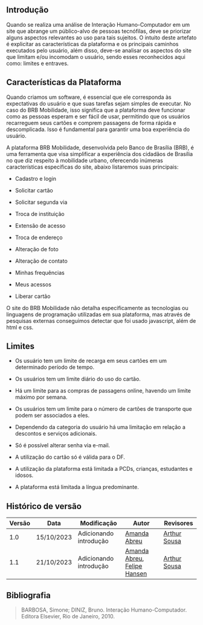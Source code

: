 ## Introdução

Quando se realiza uma análise de Interação Humano-Computador em um site que abrange um público-alvo de pessoas tecnófilas, deve se priorizar alguns aspectos relevantes ao uso para tais sujeitos. O intuito deste artefato é explicitar as características da plataforma e os principais caminhos executados pelo usuário, além disso, deve-se analisar os aspectos do site que limitam e/ou incomodam o usuário, sendo esses reconhecidos aqui como: limites e entraves.

## Características da Plataforma

Quando criamos um software, é essencial que ele corresponda às expectativas do usuário e que suas tarefas sejam simples de executar. No caso do BRB Mobilidade, isso significa que a plataforma deve funcionar como as pessoas esperam e ser fácil de usar, permitindo que os usuários recarreguem seus cartões e comprem passagens de forma rápida e descomplicada. Isso é fundamental para garantir uma boa experiência do usuário.

A plataforma BRB Mobilidade, desenvolvida pelo Banco de Brasília (BRB), é uma ferramenta que visa simplificar a experiência dos cidadãos de Brasília no que diz respeito à mobilidade urbano, oferecendo inúmeras características específicas do site, abaixo listaremos suas principais:

- Cadastro e login 

- Solicitar cartão 

- Solicitar segunda via

- Troca de instituição

- Extensão de acesso 

- Troca de endereço
   
- Alteração de foto 

- Alteração de contato

- Minhas frequências

- Meus acessos

- Liberar cartão

O site do BRB Mobilidade não detalha especificamente as tecnologias ou linguagens de programação utilizadas em sua plataforma, mas através de pesquisas externas conseguimos detectar que foi usado javascript, além de html e css. 

## Limites 

- Os usuário tem um limite de recarga em seus cartões em um determinado período de tempo.

- Os usuários tem um limite diário do uso do cartão.

- Há um limite para as compras de passagens online, havendo um limite máximo por semana.

- Os usuários tem um limite para o número de cartões de transporte que podem ser associados a eles. 

- Dependendo da categoria do usuário há uma limitação em relação a descontos e serviços adicionais.

- Só é possível alterar senha via e-mail.

- A utilização do cartão só é válida para o DF.

- A utilização da plataforma está limitada a PCDs, crianças, estudantes e idosos.

- A plataforma está limitada a língua predominante.


## Histórico de versão

| Versão | Data       |Modificação                             |Autor                         |Revisores                         |
| ------ | ---------- |--------------------------------------- |----------------------------- |-----------------------------------|
|  1.0   | 15/10/2023   | Adicionando introdução |  [Amanda Abreu](https://github.com/Amandaaaaabreu) | [Arthur Sousa](https://github.com/arthurrsousa) |
|  1.1   | 21/10/2023   | Adicionando introdução |  [Amanda Abreu](https://github.com/Amandaaaaabreu), [Felipe Hansen](https://github.com/FHansen98) | [Arthur Sousa](https://github.com/arthurrsousa) |


## Bibliografia

> BARBOSA, Simone; DINIZ, Bruno. Interação Humano-Computador. Editora Elsevier, Rio de Janeiro, 2010.